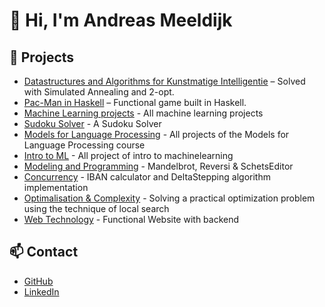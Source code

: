 # 👋 Hi, I'm Andreas Meeldijk

## 🧠 Projects

- [Datastructures and Algorithms for Kunstmatige Intelligentie](https://github.com/andreas4589/DAKI) – Solved with Simulated Annealing and 2-opt.
- [Pac-Man in Haskell](https://github.com/andreas4589/haskell-pacman) – Functional game built in Haskell.
- [Machine Learning projects](https://github.com/andreas4589/Machine-Learning) - All machine learning projects
- [Sudoku Solver](https://github.com/andreas4589/Sudoku-Solver) - A Sudoku Solver
- [Models for Language Processing](https://github.com/andreas4589/Models-for-Language-Processing) - All projects of the Models for Language Processing course
- [Intro to ML](https://github.com/andreas4589/Intro-to-ML) - All project of intro to machinelearning
- [Modeling and Programming](https://github.com/andreas4589/Modeling-and-Programming) - Mandelbrot, Reversi & SchetsEditor
- [Concurrency](https://github.com/andreas4589/Concurrency) - IBAN calculator and DeltaStepping algorithm implementation
- [Optimalisation & Complexity](https://github.com/andreas4589/Optimalisation-Complexity) - Solving a practical optimization problem using the technique of local search
- [Web Technology](https://github.com/andreas4589/Web-Technology) - Functional Website with backend

## 📫 Contact
- [GitHub](https://github.com/andreas4589)
- [LinkedIn](https://www.linkedin.com/in/andreasmeeldijk)
